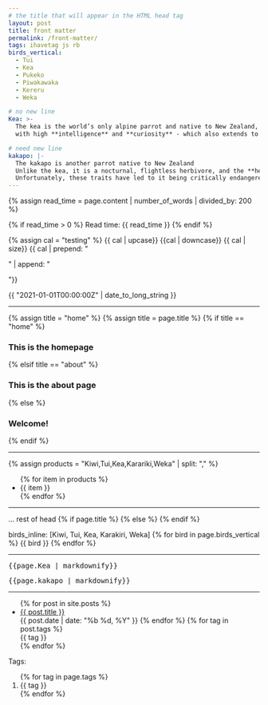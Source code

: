 ```yaml
--- 
# the title that will appear in the HTML head tag
layout: post
title: front matter
permalink: /front-matter/
tags: ihavetag js rb
birds_vertical:
  - Tui
  - Kea
  - Pukeko
  - Piwakawaka
  - Kereru
  - Weka

# no new line
Kea: >-
  The kea is the world’s only alpine parrot and native to New Zealand,
  with high **intelligence** and **curiosity** - which also extends to its eating habits.

# need new line
kakapo: |-
  The kakapo is another parrot native to New Zealand
  Unlike the kea, it is a nocturnal, flightless herbivore, and the **heaviest** parrot in the world.
  Unfortunately, these traits have led to it being critically endangered.
---
```



{% assign read_time = page.content | number_of_words | divided_by: 200 %}

{% if read_time > 0 %}
Read time: {{ read_time }}
{% endif %}

{% assign cal = "testing" %}
{{ cal | upcase}} {{cal | downcase}} {{ cal | size}} {{ cal | prepend: "<p>" | append: "</p>"}}

{{ "2021-01-01T00:00:00Z" | date_to_long_string }}

---

{% assign title = "home" %}
{% assign title = page.title %}
{% if title == "home" %}
 <h3>This is the homepage</h3>
{% elsif title == "about" %}
 <h3>This is the about page</h3>
{% else %}
 <h3>Welcome!</h3>
{% endif %}

---

{% assign products = "Kiwi,Tui,Kea,Karariki,Weka" | split: "," %}
<ul>
 {% for item in products %}
   <li>{{ item }}</li>
 {% endfor %}
</ul>

---

<head>
… rest of head
{% if page.title %}
  <title>CawCannon | {{ page.title }}</title>
{% else %}
  <title>CawCannon</title>
{% endif %}
  <link rel="stylesheet" href="css/style.css">
</head>



birds_inline: [Kiwi, Tui, Kea, Karakiri, Weka]
{% for bird in page.birds_vertical %}
  {{ bird }}
{% endfor %}

---
<pre>{{page.Kea | markdownify}}</pre>
<pre>{{page.kakapo | markdownify}}</pre>

---

<ul>
{% for post in site.posts %}
 <li><a href="{{ post.url | relative_url}}">{{ post.title }}</a></li>
 <span>{{ post.date | date: "%b %d, %Y" }}</span>
{% endfor %}
{% for tag in post.tags %}
  <div class="tag"><span class="">{{ tag }}</span></div>
{% endfor %}
</ul>

Tags:
<ol>
{% for tag in page.tags %}
  <li class="">{{ tag }}</li>
{% endfor %}
</ol>